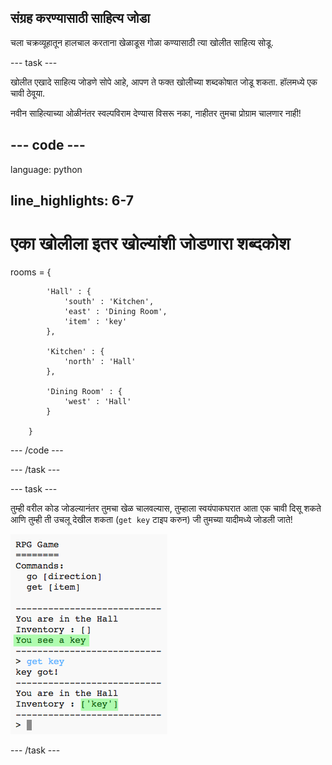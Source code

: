 ## संग्रह करण्यासाठी साहित्य जोडा

चला चक्रव्यूहातून हालचाल करताना खेळाडूस गोळा कण्यासाठी त्या खोलीत साहित्य सोडू.

\--- task \---

खोलीत एखादे साहित्य जोडणे सोपे आहे, आपण ते फक्त खोलीच्या शब्दकोषात जोडू शकता. हॉलमध्ये एक चावी ठेवूया.

नवीन साहित्याच्या ओळीनंतर स्वल्पविराम देण्यास विसरू नका, नाहीतर तुमचा प्रोग्राम चालणार नाही!

## \--- code \---

language: python

## line_highlights: 6-7

# एका खोलीला इतर खोल्यांशी जोडणारा शब्दकोश

rooms = {

            'Hall' : {
                'south' : 'Kitchen',
                'east' : 'Dining Room',
                'item' : 'key'
            },
    
            'Kitchen' : {
                'north' : 'Hall'
            },
    
            'Dining Room' : {
                'west' : 'Hall'
            }
    
        }
    

\--- /code \---

\--- /task \---

\--- task \---

तुम्ही वरील कोड जोडल्यानंतर तुमचा खेळ चालवल्यास, तुम्हाला स्वयंपाकघरात आता एक चावी दिसू शकते आणि तुम्ही ती उचलू देखील शकता (`get key` टाइप करुन) जी तुमच्या यादीमध्ये जोडली जाते!

![screenshot](images/rpg-key-test.png)

\--- /task \---